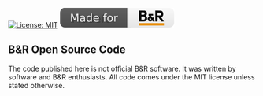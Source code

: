 [![License: MIT](https://img.shields.io/badge/License-MIT-yellow.svg)](https://opensource.org/licenses/MIT)
[![Made For B&R](https://github.com/hilch/BandR-badges/blob/main/Made-For-BrAutomation.svg)](https://www.br-automation.com)

## B&R Open Source Code
The code published here is not official B&R software. It was written by software and B&R enthusiasts. All code comes under the MIT license unless stated otherwise.
